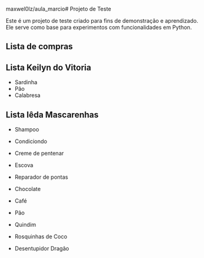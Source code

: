 maxwel0lz/aula_marcio# Projeto de Teste

Este é um projeto de teste criado para fins de demonstração e aprendizado. Ele serve como base para experimentos com funcionalidades em Python.

## Lista de compras

## Lista Keilyn do Vitoria

- Sardinha 
- Pão 
- Calabresa
## Lista Iêda Mascarenhas
- Shampoo
- Condiciondo
- Creme de pentenar
- Escova
- Reparador de pontas

- Chocolate
- Café
- Pão
- Quindim
- Rosquinhas de Coco
- Desentupidor Dragão
